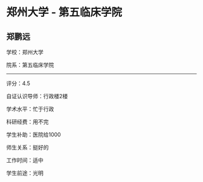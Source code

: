 # 郑州大学 - 第五临床学院

## 郑鹏远

学校：郑州大学

院系：第五临床学院

* * *

评分：4.5

自证认识导师：行政楼2楼

学术水平：忙于行政

科研经费：用不完

学生补助：医院给1000

师生关系：挺好的

工作时间：适中

学生前途：光明